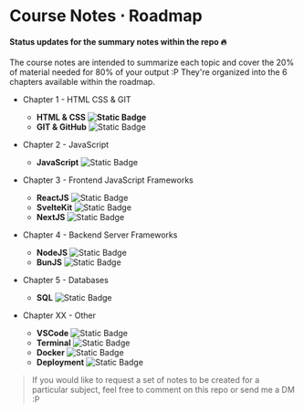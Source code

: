 # Course Notes ⋅ Roadmap

#### **Status** updates for the summary notes within the repo 🔥

The course notes are intended to summarize each topic and cover the 20% of material needed for 80% of your output :P They're organized into the 6 chapters available within the roadmap.

* Chapter 1 - HTML CSS & GIT
    - **HTML & CSS** **![Static Badge](https://img.shields.io/badge/complete-34d399)**
    - **GIT & GitHub** ![Static Badge](https://img.shields.io/badge/complete-34d399)

* Chapter 2 - JavaScript
    - **JavaScript** ![Static Badge](https://img.shields.io/badge/in%20progress-fcd34d)

* Chapter 3 - Frontend JavaScript Frameworks
    - **ReactJS** ![Static Badge](https://img.shields.io/badge/in%20progress-fcd34d)
    - **SvelteKit** ![Static Badge](https://img.shields.io/badge/not%20started-cbd5e1)
    - **NextJS** ![Static Badge](https://img.shields.io/badge/not%20started-cbd5e1)

* Chapter 4 - Backend Server Frameworks
    - **NodeJS** ![Static Badge](https://img.shields.io/badge/not%20started-cbd5e1)
    - **BunJS** ![Static Badge](https://img.shields.io/badge/not%20started-cbd5e1)

* Chapter 5 - Databases
    - **SQL** ![Static Badge](https://img.shields.io/badge/not%20started-cbd5e1)

* Chapter XX - Other
    - **VSCode** ![Static Badge](https://img.shields.io/badge/in%20progress-fcd34d)
    - **Terminal** ![Static Badge](https://img.shields.io/badge/not%20started-cbd5e1)
    - **Docker** ![Static Badge](https://img.shields.io/badge/not%20started-cbd5e1)
    - **Deployment** ![Static Badge](https://img.shields.io/badge/not%20started-cbd5e1)

> If you would like to request a set of notes to be created for a particular subject, feel free to comment on this repo or send me a DM :P
